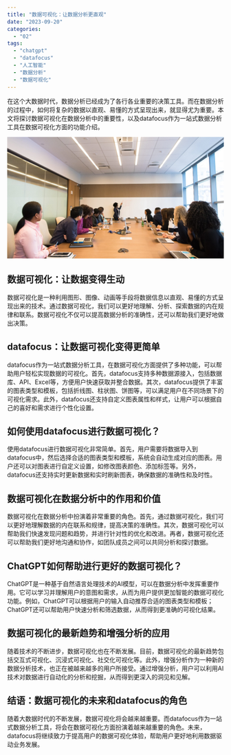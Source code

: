 ```yaml
---
title: "数据可视化：让数据分析更直观"
date: "2023-09-20"
categories: 
  - "02"
tags: 
  - "chatgpt"
  - "datafocus"
  - "人工智能"
  - "数据分析"
  - "数据可视化"
---
```


在这个大数据时代，数据分析已经成为了各行各业重要的决策工具。而在数据分析的过程中，如何将复杂的数据以直观、易懂的方式呈现出来，就显得尤为重要。本文将探讨数据可视化在数据分析中的重要性，以及datafocus作为一站式数据分析工具在数据可视化方面的功能介绍。

![](images/1690448743-pexels-christina-morillo-1181396-scaled.jpg)

## 数据可视化：让数据变得生动

数据可视化是一种利用图形、图像、动画等手段将数据信息以直观、易懂的方式呈现出来的技术。通过数据可视化，我们可以更好地理解、分析、探索数据的内在规律和联系。数据可视化不仅可以提高数据分析的准确性，还可以帮助我们更好地做出决策。

## datafocus：让数据可视化变得更简单

datafocus作为一站式数据分析工具，在数据可视化方面提供了多种功能，可以帮助用户轻松实现数据的可视化。首先，datafocus支持多种数据源接入，包括数据库、API、Excel等，方便用户快速获取并整合数据。其次，datafocus提供了丰富的图表类型和模板，包括折线图、柱状图、饼图等，可以满足用户在不同场景下的可视化需求。此外，datafocus还支持自定义图表属性和样式，让用户可以根据自己的喜好和需求进行个性化设置。

## 如何使用datafocus进行数据可视化？

使用datafocus进行数据可视化非常简单。首先，用户需要将数据导入到datafocus中，然后选择合适的图表类型和模板，系统会自动生成对应的图表。用户还可以对图表进行自定义设置，如修改图表颜色、添加标签等。另外，datafocus还支持实时更新数据和实时刷新图表，确保数据的准确性和及时性。

## 数据可视化在数据分析中的作用和价值

数据可视化在数据分析中扮演着非常重要的角色。首先，通过数据可视化，我们可以更好地理解数据的内在联系和规律，提高决策的准确性。其次，数据可视化可以帮助我们快速发现问题和趋势，并进行针对性的优化和改进。再者，数据可视化还可以帮助我们更好地沟通和协作，如团队成员之间可以共同分析和探讨数据。

## ChatGPT如何帮助进行更好的数据可视化？

ChatGPT是一种基于自然语言处理技术的AI模型，可以在数据分析中发挥重要作用。它可以学习并理解用户的意图和需求，从而为用户提供更加智能的数据可视化功能。例如，ChatGPT可以根据用户的输入自动推荐合适的图表类型和模板；ChatGPT还可以帮助用户快速分析和筛选数据，从而得到更准确的可视化结果。

## 数据可视化的最新趋势和增强分析的应用

随着技术的不断进步，数据可视化也在不断发展。目前，数据可视化的最新趋势包括交互式可视化、沉浸式可视化、社交化可视化等。此外，增强分析作为一种新的数据分析技术，也正在被越来越多的用户所接受。通过增强分析，用户可以利用AI技术对数据进行自动化的分析和挖掘，从而得到更深入的洞见和见解。

## 结语：数据可视化的未来和datafocus的角色

随着大数据时代的不断发展，数据可视化将会越来越重要。而datafocus作为一站式数据分析工具，将会在数据可视化方面扮演着越来越重要的角色。未来，datafocus将继续致力于提高用户的数据可视化体验，帮助用户更好地利用数据驱动业务发展。
